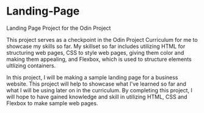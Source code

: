 # Landing-Page
Landing Page Project for the Odin Project

This project serves as a checkpoint in the Odin Project Curriculum for me to showcase my skills
so far. My skillset so far includes utilizing HTML for structuring web pages, CSS to style web pages, giving them color and making them appealing, and Flexbox, which is used to structure elements ultlizing containers.

In this project, I will be making a sample landing page for a business website. This project will help to showcase what I've learned so far and what I will be using later on in the curriculum. By completing this project, I will hope to have gained knowledge and skill in utilizing HTML, CSS and Flexbox to make sample web pages.